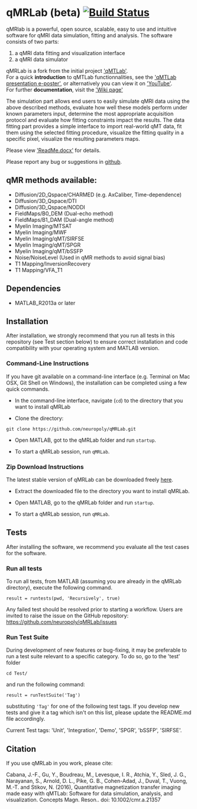 # qMRLab (beta) [![Build Status](https://travis-ci.org/neuropoly/qMRLab.svg?branch=master)](https://travis-ci.org/neuropoly/qMRLab)


qMRlab is a powerful, open source, scalable, easy to use and intuitive software for qMRI data simulation, fitting and analysis. The software consists of two parts:
1) a qMRI data fitting and visualization interface
2) a qMRI data simulator


qMRLab is a fork from the initial project ['qMTLab'](https://github.com/neuropoly/qMTLab).  
For a quick **introduction** to qMTLab functionnalities, see the ['qMTLab presentation e-poster'](https://github.com/neuropoly/qMRLab/raw/master/Documentation/qMTLab-Presentation.ppsx), or alternatively you can view it on ['YouTube'](https://youtu.be/WG0tVe-SFww).  
For further **documentation**, visit the ['Wiki page'](https://github.com/neuropoly/qMRLab/wiki) 

The simulation part allows end users to easily simulate qMRI data using the above described methods, evaluate how well these models perform under known parameters input, determine the most appropriate acquisition protocol and evaluate how fitting constraints impact the results. 
The data fitting part provides a simple interface to import real-world qMT data, fit them using the selected fitting procedure, visualize the fitting quality in a specific pixel, visualize the resulting parameters maps.

Please view ['ReadMe.docx'](https://github.com/neuropoly/qMRLab/raw/master/Documentation/ReadMe.docx) for details.

Please report any bug or suggestions in [github](https://github.com/neuropoly/qMRLab/issues).

## qMR methods available:
* Diffusion/2D_Qspace/CHARMED (e.g. AxCaliber, Time-dependence)
* Diffusion/3D_Qspace/DTI
* Diffusion/3D_Qspace/NODDI
* FieldMaps/B0_DEM (Dual-echo method)
* FieldMaps/B1_DAM (Dual-angle method)
* Myelin Imaging/MTSAT
* Myelin Imaging/MWF
* Myelin Imaging/qMT/SIRFSE
* Myelin Imaging/qMT/SPGR
* Myelin Imaging/qMT/bSSFP
* Noise/NoiseLevel (Used in qMR methods to avoid signal bias)
* T1 Mapping/InversionRecovery
* T1 Mapping/VFA_T1
    
## Dependencies

* MATLAB_R2013a or later

## Installation

After installation, we strongly recommend that you run all tests in this repository (see Test section below) to ensure correct installation and code compatibility with your operating system and MATLAB version.

### Command-Line Instructions

If you have git available on a command-line interface (e.g. Terminal on Mac OSX, Git Shell on Windows), the installation can be completed using a few quick commands.

* In the command-line interface, navigate (`cd`) to the directory that you want to install qMRLab

* Clone the directory:

`git clone https://github.com/neuropoly/qMRLab.git`

* Open MATLAB, got to the qMRLab folder and run `startup`.

* To start a qMRLab session, run `qMRLab`.

### Zip Download Instructions

The latest stable version of qMRLab can be downloaded freely [here](https://github.com/neuropoly/qMRLab/tarball/master).

* Extract the downloaded file to the directory you want to install qMRLab.

* Open MATLAB, go to the qMRLab folder and run `startup`.

* To start a qMRLab session, run `qMRLab`.

## Tests

After installing the software, we recommend you evaluate all the test cases for the software.

### Run all tests

To run all tests, from MATLAB (assuming you are already in the qMRLab directory), execute the following command.

`result = runtests(pwd, 'Recursively', true)`

Any failed test should be resolved prior to starting a workflow. Users are invited to raise the issue on the GitHub
repository: https://github.com/neuropoly/qMRLab/issues

### Run Test Suite

During development of new features or bug-fixing, it may be preferable to run a test suite relevant to a specific category.
To do so, go to the 'test' folder

`cd Test/`

and run the following command:

`result = runTestSuite('Tag')`

substituting `'Tag'` for one of the following test tags. If you develop new tests and give it a tag which isn't on this list,
please update the README.md file accordingly.

Current Test tags: 'Unit', 'Integration', 'Demo', 'SPGR', 'bSSFP', 'SIRFSE'.

## Citation

If you use qMRLab in you work, please cite:

Cabana, J.-F., Gu, Y., Boudreau, M., Levesque, I. R., Atchia, Y., Sled, J. G., Narayanan, S., Arnold, D. L., Pike, G. B., Cohen-Adad, J., Duval, T., Vuong, M.-T. and Stikov, N. (2016), Quantitative magnetization transfer imaging made easy with qMTLab: Software for data simulation, analysis, and visualization. Concepts Magn. Reson.. doi: 10.1002/cmr.a.21357
